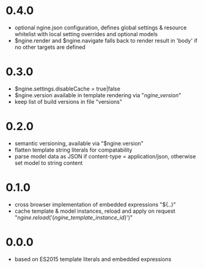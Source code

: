 # 0.4.0

- optional ngine.json configuration, defines global settings & resource whitelist with local setting overrides and optional models
- $ngine.render and $ngine.navigate falls back to render result in 'body' if no other targets are defined

# 0.3.0

- $ngine.settings.disableCache = true|false
- $ngine.version available in template rendering via "_ngine_version_"
- keep list of build versions in file "versions"

# 0.2.0

- semantic versioning, available via "$ngine.version"
- flatten template string literals for compatability
- parse model data as JSON if content-type = application/json, otherwise set model to string content 

# 0.1.0

- cross browser implementation of embedded expressions "${..}"
- cache template & model instances, reload and apply on request "$ngine.reload('${_ngine_template_instance_id_}')"

# 0.0.0

- based on ES2015 template literals and embedded expressions
